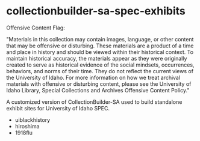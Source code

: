 # collectionbuilder-sa-spec-exhibits

Offensive Content Flag: 

"Materials in this collection may contain images, language, or other content that may be offensive or disturbing. These materials are a product of a time and place in history and should be viewed within their historical context. To maintain historical accuracy, the materials appear as they were originally created to serve as historical evidence of the social mindsets, occurrences, behaviors, and norms of their time. They do not reflect the current views of the University of Idaho. For more information on how we treat archival materials with offensive or disturbing content, please see the University of Idaho Library, Special Collections and Archives Offensive Content Policy."

A customized version of CollectionBuilder-SA used to build standalone exhibit sites for University of Idaho SPEC.

- uiblackhistory
- hiroshima
- 1918flu
